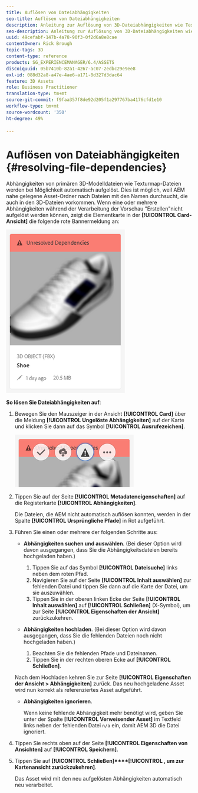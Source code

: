 ```yaml
---
title: Auflösen von Dateiabhängigkeiten
seo-title: Auflösen von Dateiabhängigkeiten
description: Anleitung zur Auflösung von 3D-Dateiabhängigkeiten wie Texturmap-Dateien bei fehlgeschlagener automatischer Auflösung.
seo-description: Anleitung zur Auflösung von 3D-Dateiabhängigkeiten wie Texturmap-Dateien bei fehlgeschlagener automatischer Auflösung.
uuid: 49cefabf-147b-4a78-90f3-0f2d6a8e8cae
contentOwner: Rick Brough
topic-tags: 3D
content-type: reference
products: SG_EXPERIENCEMANAGER/6.4/ASSETS
discoiquuid: 05b7410b-82a1-4267-ac07-2edbc29e9ee8
exl-id: 088d32a8-a47e-4ae6-a171-8d327d3dac64
feature: 3D Assets
role: Business Practitioner
translation-type: tm+mt
source-git-commit: f9faa357f8de92d205f1a297767ba4176cfd1e10
workflow-type: tm+mt
source-wordcount: '350'
ht-degree: 49%

---
```


# Auflösen von Dateiabhängigkeiten {#resolving-file-dependencies}

Abhängigkeiten von primären 3D-Modelldateien wie Texturmap-Dateien werden bei Möglichkeit automatisch aufgelöst. Dies ist möglich, weil AEM nahe gelegene Asset-Ordner nach Dateien mit den Namen durchsucht, die auch in den 3D-Dateien vorkommen. Wenn eine oder mehrere Abhängigkeiten während der Verarbeitung der Vorschau &quot;Erstellen&quot;nicht aufgelöst werden können, zeigt die Elementkarte in der **[!UICONTROL Card-Ansicht]** die folgende rote Bannermeldung an:

![chlimage_1-124](assets/chlimage_1-124.png)

**So lösen Sie Dateiabhängigkeiten auf**:

1. Bewegen Sie den Mauszeiger in der Ansicht **[!UICONTROL Card]** über die Meldung **[!UICONTROL Ungelöste Abhängigkeiten]** auf der Karte und klicken Sie dann auf das Symbol **[!UICONTROL Ausrufezeichen]**.

   ![chlimage_1-125](assets/chlimage_1-125.png)

1. Tippen Sie auf der Seite **[!UICONTROL Metadateneigenschaften]** auf die Registerkarte **[!UICONTROL Abhängigkeiten]**.

   Die Dateien, die AEM nicht automatisch auflösen konnten, werden in der Spalte **[!UICONTROL Ursprüngliche Pfade]** in Rot aufgeführt.

1. Führen Sie einen oder mehrere der folgenden Schritte aus:

   * **Abhängigkeiten suchen und auswählen**. (Bei dieser Option wird davon ausgegangen, dass Sie die Abhängigkeitsdateien bereits hochgeladen haben.)

      1. Tippen Sie auf das Symbol **[!UICONTROL Dateisuche]** links neben dem roten Pfad.
      1. Navigieren Sie auf der Seite **[!UICONTROL Inhalt auswählen]** zur fehlenden Datei und tippen Sie dann auf die Karte der Datei, um sie auszuwählen.
      1. Tippen Sie in der oberen linken Ecke der Seite **[!UICONTROL Inhalt auswählen]** auf **[!UICONTROL Schließen]** (X-Symbol), um zur Seite **[!UICONTROL Eigenschaften der Ansicht]** zurückzukehren.
   * **Abhängigkeiten hochladen**. (Bei dieser Option wird davon ausgegangen, dass Sie die fehlenden Dateien noch nicht hochgeladen haben.)

      1. Beachten Sie die fehlenden Pfade und Dateinamen.
      1. Tippen Sie in der rechten oberen Ecke auf **[!UICONTROL Schließen]**.

   Nach dem Hochladen kehren Sie zur Seite **[!UICONTROL Eigenschaften der Ansicht > Abhängigkeiten]** zurück. Das neu hochgeladene Asset wird nun korrekt als referenziertes Asset aufgeführt.

   * **Abhängigkeiten ignorieren**.

      Wenn keine fehlende Abhängigkeit mehr benötigt wird, geben Sie unter der Spalte **[!UICONTROL Verweisender Asset]** im Textfeld links neben der fehlenden Datei `n/a` ein, damit AEM 3D die Datei ignoriert.



1. Tippen Sie rechts oben auf der Seite **[!UICONTROL Eigenschaften von Ansichten]** auf **[!UICONTROL Speichern]**.
1. Tippen Sie auf **[!UICONTROL Schließen]****[!UICONTROL , um zur Kartenansicht zurückzukehren]**.

   Das Asset wird mit den neu aufgelösten Abhängigkeiten automatisch neu verarbeitet.
